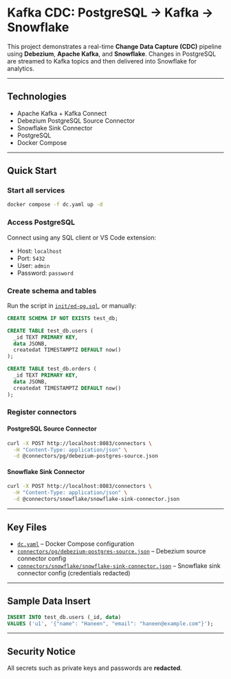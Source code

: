 # Kafka CDC: PostgreSQL → Kafka → Snowflake

This project demonstrates a real-time **Change Data Capture (CDC)** pipeline using **Debezium**, **Apache Kafka**, and **Snowflake**. Changes in PostgreSQL are streamed to Kafka topics and then delivered into Snowflake for analytics.

---

##  Technologies

- Apache Kafka + Kafka Connect
- Debezium PostgreSQL Source Connector
- Snowflake Sink Connector
- PostgreSQL
- Docker Compose

---

##  Quick Start

### Start all services

```bash
docker compose -f dc.yaml up -d
````

### Access PostgreSQL

Connect using any SQL client or VS Code extension:

* Host: `localhost`
* Port: `5432`
* User: `admin`
* Password: `password`

### Create schema and tables

Run the script in [`init/ed-pg.sql`](./init/ed-pg.sql), or manually:

```sql
CREATE SCHEMA IF NOT EXISTS test_db;

CREATE TABLE test_db.users (
  _id TEXT PRIMARY KEY,
  data JSONB,
  createdat TIMESTAMPTZ DEFAULT now()
);

CREATE TABLE test_db.orders (
  _id TEXT PRIMARY KEY,
  data JSONB,
  createdat TIMESTAMPTZ DEFAULT now()
);
```

### Register connectors

#### PostgreSQL Source Connector

```bash
curl -X POST http://localhost:8083/connectors \
  -H "Content-Type: application/json" \
  -d @connectors/pg/debezium-postgres-source.json
```

#### Snowflake Sink Connector

```bash
curl -X POST http://localhost:8083/connectors \
  -H "Content-Type: application/json" \
  -d @connectors/snowflake/snowflake-sink-connector.json
```

---

##  Key Files

* [`dc.yaml`](./dc.yaml) – Docker Compose configuration
* [`connectors/pg/debezium-postgres-source.json`](./connectors/pg/debezium-postgres-source.json) – Debezium source connector config
* [`connectors/snowflake/snowflake-sink-connector.json`](./connectors/snowflake/snowflake-sink-connector.json) – Snowflake sink connector config (credentials redacted)

---

##  Sample Data Insert

```sql
INSERT INTO test_db.users (_id, data)
VALUES ('u1', '{"name": "Haneen", "email": "haneen@example.com"}');
```

---

##  Security Notice

All secrets such as private keys and passwords are **redacted**.

